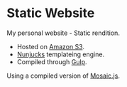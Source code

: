 # Static Website
My personal website - Static rendition.

- Hosted on [Amazon S3](https://aws.amazon.com/s3/).
- [Nunjucks](https://mozilla.github.io/nunjucks/) templateing engine.
- Compiled through [Gulp](http://gulpjs.com/).

Using a compiled version of [Mosaic.js](https://github.com/maraisr/mosaic.js).
